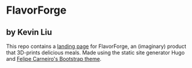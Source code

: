 # FlavorForge
## by Kevin Liu

This repo contains a [landing page](https://liuxk83.github.io/hugo-mock-landing-page/) for FlavorForge, an (imaginary) product that 3D-prints delicious meals.
Made using the static site generator Hugo and [Felipe Carneiro's Bootstrap theme](https://github.com/filipecarneiro/hugo-bootstrap-theme).